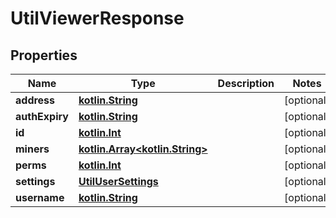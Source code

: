 # UtilViewerResponse

## Properties
Name | Type | Description | Notes
------------ | ------------- | ------------- | -------------
**address** | [**kotlin.String**](.md) |  |  [optional]
**authExpiry** | [**kotlin.String**](.md) |  |  [optional]
**id** | [**kotlin.Int**](.md) |  |  [optional]
**miners** | [**kotlin.Array&lt;kotlin.String&gt;**](.md) |  |  [optional]
**perms** | [**kotlin.Int**](.md) |  |  [optional]
**settings** | [**UtilUserSettings**](UtilUserSettings.md) |  |  [optional]
**username** | [**kotlin.String**](.md) |  |  [optional]
